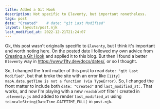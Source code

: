 ```yaml
---
title: Added a Git Hook 
description: Not specific to Eleventy, but important nonetheless. 
tags: post
date: "Created"    # date: "git Last Modified"
layout: layouts/post.njk
last_modified_at: 2022-12-21T21:24:07
---
```


Ok, this post wasn't originally specific to `Eleventy`, but I think it's important and worth noting here.  On the posted date I followed my own advice from [Creating a Git Hook](https://static.grinnell.edu/dlad-blog/posts/131-creating-a-git-hook/) and applied it to this blog.  But then I found a better `Eleventy` way in https://www.11ty.dev/docs/dates/, or so I thought.   

So, I changed the front matter of this post to read `date: "git Last Modified"`, but that broke the site with an error like `[11ty] mapA.date.getTime is not a function (via TypeError)`.  So, I changed the front matter to include both `date: "Created"` and `last_modified_at:`.  That works, and now I'm playing with a new `readableDT` filter I created in `.eleventy.js` and added to render `last_modified_at` using `toLocaleString(DateTime.DATETIME_FULL)` in `post.njk`.     
